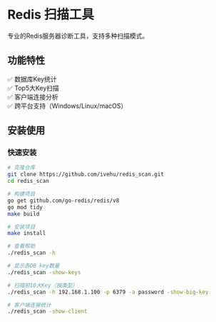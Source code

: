 # Redis 扫描工具

专业的Redis服务器诊断工具，支持多种扫描模式。

## 功能特性
✅ 数据库Key统计  
✅ Top5大Key扫描  
✅ 客户端连接分析  
✅ 跨平台支持（Windows/Linux/macOS）

## 安装使用

### 快速安装
```bash
# 克隆仓库
git clone https://github.com/ivehu/redis_scan.git
cd redis_scan

# 构建项目
go get github.com/go-redis/redis/v8
go mod tidy
make build

# 安装项目
make install    

# 查看帮助
./redis_scan -h

# 显示各DB key数量
./redis_scan -show-keys

# 扫描前10大Key（按类型）
./redis_scan -h 192.168.1.100 -p 6379 -a password -show-big-key

# 客户端连接统计
./redis_scan -show-client
